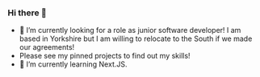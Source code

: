 ### Hi there 👋

- 🔭 I’m currently looking for a role as junior software developer! I am based in Yorkshire but I am willing to relocate to the South if we made our agreements!
- Please see my pinned projects to find out my skills!
- 🌱 I’m currently learning Next.JS.
